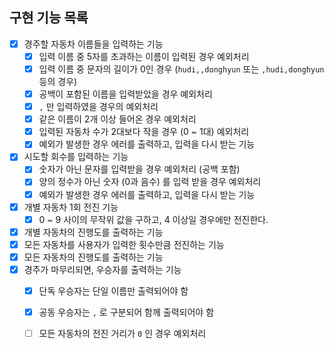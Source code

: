 ## 구현 기능 목록

- [x] 경주할 자동차 이름들을 입력하는 기능
  - [x] 입력 이름 중 5자를 초과하는 이름이 입력된 경우 예외처리
  - [x] 입력 이름 중 문자의 길이가 0인 경우 (`hudi,,donghyun` 또는 `,hudi,donghyun`  등의 경우)
  - [x] 공백이 포함된 이름을 입력받았을 경우 예외처리
  - [x] `,` 만 입력하였을 경우의 예외처리
  - [x] 같은 이름이 2개 이상 들어온 경우 예외처리
  - [x] 입력된 자동차 수가 2대보다 작을 경우 (0 ~ 1대) 예외처리
  - [x] 예외가 발생한 경우 에러를 출력하고, 입력을 다시 받는 기능
- [x] 시도할 회수를 입력하는 기능
  - [x] 숫자가 아닌 문자를 입력받을 경우 예외처리 (공백 포함)
  - [x] 양의 정수가 아닌 숫자 (0과 음수) 를 입력 받을 경우 예외처리
  - [x] 예외가 발생한 경우 에러를 출력하고, 입력을 다시 받는 기능
- [x] 개별 자동차 1회 전진 기능
  - [x] 0 ~ 9 사이의 무작위 값을 구하고, 4 이상일 경우에만 전진한다.
- [x] 개별 자동차의 진행도를 출력하는 기능
- [x] 모든 자동차를 사용자가 입력한 횟수만큼 전진하는 기능
- [x] 모든 자동차의 진행도를 출력하는 기능
- [x] 경주가 마무리되면, 우승자를 출력하는 기능
  - [x] 단독 우승자는 단일 이름만 출력되어야 함
  - [x] 공동 우승자는 `,` 로 구분되어 함께 출력되어야 함
  - [ ] 모든 자동차의 전진 거리가 `0` 인 경우 예외처리

